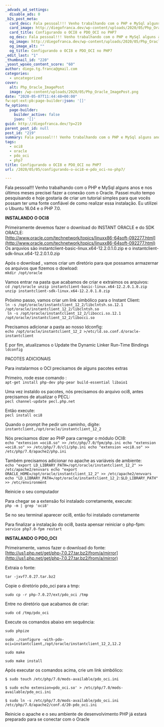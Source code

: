 ```yaml
---
_advads_ad_settings:
  disable_ads: 0
_b2s_post_meta:
  card_desc: Fala pessoal!!! Venho trabalhando com o PHP e MySql alguns anos e nos últimos meses precisei fazer a conexão com o Oracle. Passei muito tempo pesquisando e ho
  card_image: http://diegofranca.dev/wp-content/uploads/2020/05/Php_Oracle_ImagePost.png
  card_title: Configurando o OCI8 e PDO_OCI no PHP7
  og_desc: Fala pessoal!!! Venho trabalhando com o PHP e MySql alguns anos e nos últimos meses precisei fazer a conexão com o Oracle. Passei muito tempo pesquisando e ho
  og_image: http://diegofranca.dev/wp-content/uploads/2020/05/Php_Oracle_ImagePost.png
  og_image_alt: ""
  og_title: Configurando o OCI8 e PDO_OCI no PHP7
_edit_last: "1"
_thumbnail_id: "220"
_yoast_wpseo_content_score: "60"
author: diego.tg.franca@gmail.com
categories:
  - uncategorized
cover:
  alt: Php_Oracle_ImagePost
  image: /wp-content/uploads/2020/05/Php_Oracle_ImagePost.png
date: "2020-05-07T11:44:48+00:00"
fw:opt:ext:pb:page-builder:json: '[]'
fw_options:
  page-builder:
    builder_active: false
    json: '[]'
guid: http://diegofranca.dev/?p=219
parent_post_id: null
post_id: "219"
summary: Fala pessoal!!! Venho trabalhando com o PHP e MySql alguns anos e nos últimos meses precisei fazer a conexão com o Oracle. Passei muito tempo pesquisando e hoje gostaria de criar um tutorial simples para que vocês possam ter uma fonte confiável de como realizar essa instalação. Eu utilizei o Ubuntu 16.04 e o PHP 7.0.
tags:
  - oci8
  - oracle
  - pdo_oci
  - php7
title: Configurando o OCI8 e PDO_OCI no PHP7
url: /2020/05/05/configurando-o-oci8-e-pdo_oci-no-php7/

---
```

Fala pessoal!!! Venho trabalhando com o PHP e MySql alguns anos e nos últimos meses precisei fazer a conexão com o Oracle. Passei muito tempo pesquisando e hoje gostaria de criar um tutorial simples para que vocês possam ter uma fonte confiável de como realizar essa instalação. Eu utilizei o Ubuntu 16.04 e o PHP 7.0.

**INSTALANDO O OCI8**

Primeiramente devemos fazer o download do INSTANT ORACLE e do SDK ORACLE:  
[http://www.oracle.com/technetwork/topics/linuxx86-64soft-092277.html](http://www.oracle.com/technetwork/topics/linuxx86-64soft-092277.html)  
Os arquvios são instantclient-basic-linux.x64-12.2.0.1.0.zip e o instantclient-sdk-linux.x64-12.2.0.1.0.zip

Após o download , vamos criar um diretório para que possamos armazernar os arquivos que fizemos o dowload:  
`mkdir /opt/oracle`

Vamos entrar na pasta que acabamos de criar e extraimos os arquivos:  
`cd /opt/oracle
unzip instantclient-basic-linux.x64-12.2.0.1.0.zip
unzip instantclient-sdk-linux.x64-12.2.0.1.0.zip`

Próximo passo, vamos criar um link simbólico para o Instant Client:  
`ln -s /opt/oracle/instantclient_12_2/libclntsh.so.12.1 /opt/oracle/instantclient_12_2/libclntsh.so`  
`
ln -s /opt/oracle/instantclient_12_2/libocci.so.12.1 /opt/oracle/instantclient_12_2/libocci.so`

Precisamos adicionar a pasta ao nosso ldconfig:  
`echo /opt/oracle/instantclient_12_2 >/etc/ld.so.conf.d/oracle-instantclient`

E por fim, atualizamos o Update the Dynamic Linker Run-Time Bindings   
` ldconfig `

PACOTES ADICIONAIS

Para instalarmos o OCI precisamos de alguns pacotes extras

Primeiro, rode esse comando :  
`apt-get install php-dev php-pear build-essential libaio1`

Uma vez instaldo os pacotes, nós precisamos do arquivo oci8, antes precisamos de atualizar o PECL:  
`pecl channel-update pecl.php.net`

Então execute:  
`pecl install oci8`

Quando o prompt lhe pedir um caminho, digite:  
`instantclient,/opt/oracle/instantclient_12_2`

Nós precisamos dizer ao PHP para carregar o módulo OCI8:   
`echo "extension =oci8.so" >> /etc/php/7.0/fpm/php.ini
echo "extension =oci8.so" >> /etc/php/7.0/cli/php.ini
echo "extension =oci8.so" >> /etc/php/7.0/apache2/php.ini`

Também precisamos adicionar no apache as variáveis de ambiente:  
`echo "export LD_LIBRARY_PATH=/opt/oracle/instantclient_12_2" >> /etc/apache2/envvars
echo "export ORACLE_HOME=/opt/oracle/instantclient_12_2" >> /etc/apache2/envvars
echo "LD_LIBRARY_PATH=/opt/oracle/instantclient_12_2:$LD_LIBRARY_PATH" >> /etc/environment`

Reinicie o seu computador

Para chegar se a extensão foi instalado corretamente, execute:  
`php -m | grep 'oci8'`

Se no seu terminal aparecer oci8, então foi instalado corretamente

Para finalizar a instalação do oci8, basta apensar reiniciar o php-fpm:  
`service php7.0-fpm restart `

**INSTALANDO O PDO\_OCI**

Primeiramente, vamos fazer o download do fonte: [http://us1.php.net/get/php-7.0.27.tar.bz2/from/a/mirror](http://us1.php.net/get/php-7.0.27.tar.bz2/from/a/mirror)

Extraia o fonte:

`tar -jxvf7.0.27.tar.bz2`

Copie o diretório pdo\_oci para a tmp:

`sudo cp -r php-7.0.27/ext/pdo_oci /tmp`

Entre no diretório que acabamos de criar:

`sudo cd /tmp/pdo_oci`

Execute os comandos abaixo em sequência:

`sudo phpize`

`sudo ./configure -with-pdo-oci=instantclient,/opt/oracle/instantclient_12_2,12.2 `

`sudo make`

`sudo make install`

Após executar os comandos acima, crie um link simbólico:

`$ sudo touch /etc/php/7.0/mods-available/pdo_oci.ini`

`$ sudo echo extension=pdo_oci.so' > /etc/php/7.0/mods-available/pdo_oci.ini`

`$ sudo ln -s /etc/php/7.0/mods-available/pdo_oci.ini /etc/php/7.0/apache2/conf.d/20-pdo_oci.ini`

Reinicie o apache e o seu ambiente de desenvolvimento PHP já estará preparado para se conectar com o Oracle
